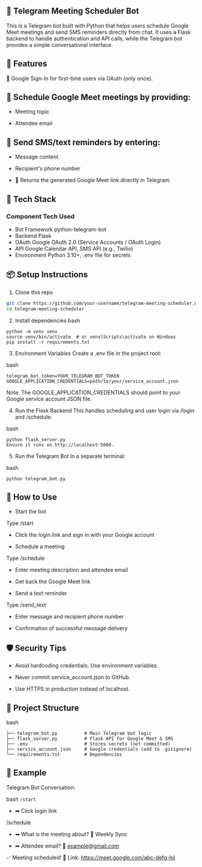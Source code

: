 ## 📅 Telegram Meeting Scheduler Bot
This is a Telegram bot built with Python that helps users schedule Google Meet meetings and send SMS reminders directly from chat.
It uses a Flask backend to handle authentication and API calls, while the Telegram bot provides a simple conversational interface.

## 🚀 Features
🔐 Google Sign-In for first-time users via OAuth (only once).

## 📅 Schedule Google Meet meetings by providing:

- Meeting topic

- Attendee email

## 📩 Send SMS/text reminders by entering:

- Message content

- Recipient's phone number

- 🔗 Returns the generated Google Meet link directly in Telegram.

## 🧰 Tech Stack
### Component	Tech Used
- Bot Framework	python-telegram-bot
- Backend	Flask
- OAuth	Google OAuth 2.0 (Service Accounts / OAuth Login)
- API	Google Calendar API, SMS API (e.g., Twilio)
- Environment	Python 3.10+, .env file for secrets

## 📦 Setup Instructions
1. Clone this repo
``` bash
git clone https://github.com/your-username/telegram-meeting-scheduler.git
cd telegram-meeting-scheduler
```
2. Install dependencies
bash
```
python -m venv venv
source venv/bin/activate  # or venv\Scripts\activate on Windows
pip install -r requirements.txt
```
3. Environment Variables
Create a .env file in the project root:

bash
```
telegram_bot_token=YOUR_TELEGRAM_BOT_TOKEN
GOOGLE_APPLICATION_CREDENTIALS=path/to/your/service_account.json
```
Note: The GOOGLE_APPLICATION_CREDENTIALS should point to your Google service account JSON file.

4. Run the Flask Backend
This handles scheduling and user login via /login and /schedule:

bash
```
python flask_server.py
Ensure it runs on http://localhost:5000.
```
5. Run the Telegram Bot
In a separate terminal:

bash
```
python telegram_bot.py
```
## 💬 How to Use
- Start the bot

Type /start

- Click the login link and sign in with your Google account

- Schedule a meeting

Type /schedule

- Enter meeting description and attendee email

- Get back the Google Meet link

- Send a text reminder

Type /send_text

- Enter message and recipient phone number

-   Confirmation of successful message delivery

## 🛡️ Security Tips
- Avoid hardcoding credentials. Use environment variables.

- Never commit service_account.json to GitHub.

- Use HTTPS in production instead of localhost.

## 📁 Project Structure
bash
```
├── telegram_bot.py          # Main Telegram bot logic
├── flask_server.py          # Flask API for Google Meet & SMS
├── .env                     # Stores secrets (not committed)
├── service_account.json     # Google credentials (add to .gitignore)
└── requirements.txt         # Dependencies
```
## 🧪 Example
Telegram Bot Conversation:

bash
``
/start
``
- ➡ Click login link

/schedule
- ➡ What is the meeting about?
📩 Weekly Sync

- ➡ Attendee email?
👤 example@gmail.com

✅ Meeting scheduled!
📎 Link: https://meet.google.com/abc-defg-hij
